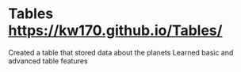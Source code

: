 # Tables https://kw170.github.io/Tables/
Created a table that stored data about the planets
Learned basic and advanced table features
